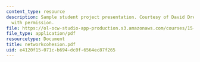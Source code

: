 ```yaml
---
content_type: resource
description: Sample student project presentation. Courtesy of David Dreyfus. Used
  with permission.
file: https://ol-ocw-studio-app-production.s3.amazonaws.com/courses/15-575-research-seminar-in-it-and-organizations-economic-perspectives-spring-2004/e4120f15071cb694dc0f6564ec87f265_networkcohesion.pdf
file_type: application/pdf
resourcetype: Document
title: networkcohesion.pdf
uid: e4120f15-071c-b694-dc0f-6564ec87f265
---
```

